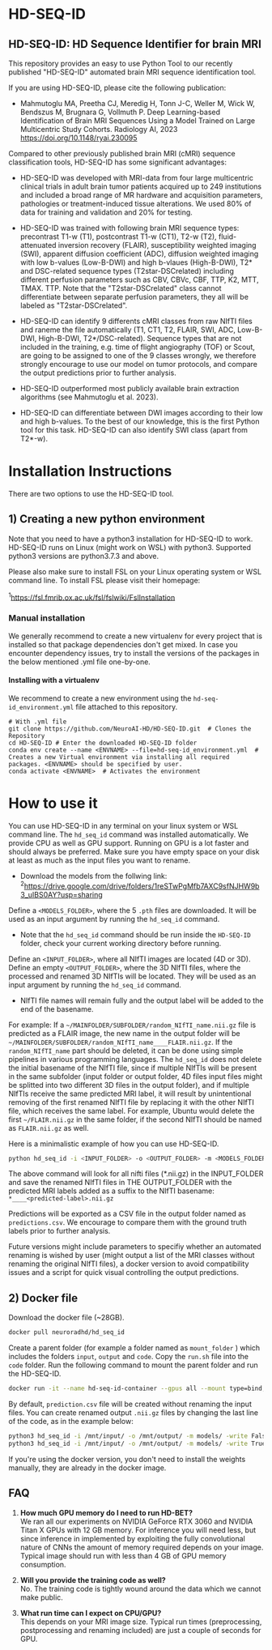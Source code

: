 # HD-SEQ-ID

## HD-SEQ-ID: HD Sequence Identifier for brain MRI


This repository provides an easy to use Python Tool to our recently published "HD-SEQ-ID" automated brain MRI sequence identification tool. 

If you are using HD-SEQ-ID, please cite the following publication: 


- Mahmutoglu MA, Preetha CJ, Meredig H, Tonn J-C, Weller M, Wick W, Bendszus M, Brugnara G, Vollmuth P. Deep Learning-based Identification of Brain MRI Sequences Using a Model Trained on Large Multicentric Study Cohorts. Radiology AI, 2023
  https://doi.org/10.1148/ryai.230095




Compared to other previously published brain MRI (cMRI) sequence classification tools, HD-SEQ-ID has some significant advantages:
- HD-SEQ-ID was developed with MRI-data from four large multicentric clinical trials in adult brain tumor patients acquired 
up to 249 institutions  and included a broad range of MR hardware and acquisition parameters, pathologies 
or treatment-induced tissue alterations. We used 80% of data for training and validation and 20% for testing. 

- HD-SEQ-ID was trained with following brain MRI sequence types:  precontrast T1-w (T1), postcontrast T1-w (CT1), T2-w (T2), fluid-attenuated inversion recovery (FLAIR), susceptibility weighted imaging (SWI), apparent diffusion coefficient (ADC), diffusion weighted imaging with low b-values (Low-B-DWI) and high b-vlaues (High-B-DWI), T2* and DSC-related sequence types (T2star-DSCrelated) including different perfusion parameters such as CBV, CBVc, CBF, TTP, K2, MTT, TMAX. TTP. Note that the "T2star-DSCrelated" class cannot differentiate between separate perfusion parameters, they all will be labeled as "T2star-DSCrelated".

- HD-SEQ-ID can identify 9 differents cMRI classes from raw NIfTI files and raneme the file automatically (T1, CT1, T2, FLAIR, SWI, ADC, Low-B-DWI, High-B-DWI, T2*/DSC-related). Sequence types that are not included in the training, e.g. time of flight angiography (TOF) or Scout, are going to be assigned to one of the 9 classes wrongly, we therefore strongly encourage to use our model on tumor protocols, and compare the output predictions prior to further analysis.

- HD-SEQ-ID outperformed most publicly available brain extraction algorithms (see Mahmutoglu et al. 2023).

- HD-SEQ-ID can differentiate between DWI images according to their low and high b-values. To the best of our knowledge, this is the first Python tool for this task. HD-SEQ-ID can also identify SWI class (apart from T2*-w). 



# Installation Instructions 
There are two options to use the HD-SEQ-ID tool. 

## 1) Creating a new python environment

Note that you need to have a python3 installation for HD-SEQ-ID to work. HD-SEQ-ID runs on Linux (might work on WSL) with python3. Supported python3 versions are python3.7.3 and above. 
 
Please also make sure to install FSL on your Linux operating system or WSL command line. To install FSL please visit their homepage:

<sup>1</sup>https://fsl.fmrib.ox.ac.uk/fsl/fslwiki/FslInstallation



### Manual installation
We generally recommend to create a new virtualenv for every project that is installed so that package dependencies don't get mixed.
In case you encounter dependency issues, try to install the versions of the packages in the below mentioned .yml file one-by-one.

#### Installing with a virtualenv
We recommend to create a new environment using the `hd-seq-id_environment.yml` file attached to this repository.

```shell
# With .yml file
git clone https://github.com/NeuroAI-HD/HD-SEQ-ID.git  # Clones the Repository
cd HD-SEQ-ID # Enter the downloaded HD-SEQ-ID folder
conda env create --name <ENVNAME> --file=hd-seq-id_environment.yml  # Creates a new Virtual environment via installing all required packages. <ENVNAME> should be specified by user.
conda activate <ENVNAME>  # Activates the environment

```


# How to use it 

You can use HD-SEQ-ID in any terminal on your linux system or WSL command line. The `hd_seq_id` command was installed 
automatically. We provide CPU as well as GPU support. Running on GPU is a lot faster and should always be preferred. 
Make sure you have empty space on your disk at least as much as the input files you want to rename.


- Download the models from the follwing link:
<sup>2</sup>https://drive.google.com/drive/folders/1reSTwPgMfb7AXC9sfNJHW9b3_uIBS0AY?usp=sharing

Define a `<MODELS_FOLDER>`, where the 5 `.pth` files are downloaded. It will be used as an input argument by running the `hd_seq_id` command.

- Note that the `hd_seq_id` command should be run inside the `HD-SEQ-ID` folder, check your current working directory before running. 

Define an `<INPUT_FOLDER>`, where all NIfTI images are located (4D or 3D). Define an empty `<OUTPUT_FOLDER>`, where the 3D NIfTI files, where the processed and renamed 3D NIfTIs will be located. They will be used as an input argument by running the `hd_seq_id` command.   

- NIfTI file names will remain fully and the output label will be added to the end of the basename. 
 
For example: If a `~/MAINFOLDER/SUBFOLDER/random_NIfTI_name.nii.gz` file is predicted as a FLAIR image, the new name in the output folder will be `~/MAINFOLDER/SUBFOLDER/random_NIfTI_name____FLAIR.nii.gz`. If the `random_NIfTI_name` part should be deleted, it can be done using simple pipelines in various programming languages. The `hd_seq_id` does not delete the initial basename of the NIfTI file, since if multiple NIfTIs will be present in the same subfolder (input folder or output folder, 4D files input files might be splitted into two different 3D files in the output folder), and if multiple NIfTIs receive the same predicted MRI label, it will result by unintentional removing of the first renamed NIfTI file by replacing it with the other NIfTI file, which receives the same label. For example, Ubuntu would delete the first `~/FLAIR.nii.gz` in the same folder, if the second NIfTI should be named as `FLAIR.nii.gz` as well. 


Here is a minimalistic example of how you can use HD-SEQ-ID. 

```bash
python hd_seq_id -i <INPUT_FOLDER> -o <OUTPUT_FOLDER> -m <MODELS_FOLDER>
```

The above command will look for all nifti files (*.nii.gz) in the INPUT_FOLDER and save the renamed NIfTI files in THE OUTPUT_FOLDER with the predicted MRI labels added as a suffix to the NIfTI basename: `*____<predicted-label>.nii.gz` 

Predictions will be exported as a CSV file in the output folder named as `predictions.csv`. We encourage to compare them with the ground truth labels prior to further analysis. 

Future versions might include parameters to specifiy whether an automated renaming is wished by user (might output a list of the MRI classes without renaming the original NIfTI files), a docker version to avoid compatibility issues and a script for quick visual controlling the output predictions.



## 2) Docker file

Download the docker file (~28GB).

```bash
docker pull neuroradhd/hd_seq_id
```

Create a parent folder (for example a folder named as `mount_folder` ) which includes the folders `input`, `output` and `code`. Copy the `run.sh` file into the `code` folder.
Run the following command to mount the parent folder and run the HD-SEQ-ID. 

```bash
docker run -it --name hd-seq-id-container --gpus all --mount type=bind,source="<mount_folder>",target=/mnt/ hd_seq_id:v2  /bin/bash -c "/mnt/code/run.sh"
```
By default, `prediction.csv` file will be created without renaming the input files. You can create renamed output `.nii.gz` files by changing the last line of the code, as in the example below:

```bash
python3 hd_seq_id -i /mnt/input/ -o /mnt/output/ -m models/ -write False  # This will create a prediction.csv file in the output folder without creating renamed NIfTI files.
python3 hd_seq_id -i /mnt/input/ -o /mnt/output/ -m models/ -write True  # This will create a prediction.csv file and  renamed NIfTI files (by adding the predicted MRI sequence name as a suffix [see above]) in the output folder. 
```

If you're using the docker version, you don't need to install the weights manually, they are already in the docker image.


## FAQ

1) **How much GPU memory do I need to run HD-BET?**  
We ran all our experiments on NVIDIA GeForce RTX 3060 and NVIDIA Titan X GPUs with 12 GB memory. For inference you will need less, but since 
inference in implemented by exploiting the fully convolutional nature of CNNs the amount of memory required depends on 
your image. Typical image should run with less than 4 GB of GPU memory consumption.

2) **Will you provide the training code as well?**  
No. The training code is tightly wound around the data which we cannot make public.

3) **What run time can I expect on CPU/GPU?**  
This depends on your MRI image size. Typical run times (preprocessing, postprocessing and renaming included) are just
 a couple of seconds for GPU.
 
 
